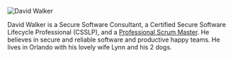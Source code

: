 <html><body><p><img src="https://www.gravatar.com/avatar/a8c11640fc00c7c10db85d6e725993e5?s=100" alt="David Walker"></p>
<p>David Walker is a Secure Software Consultant, a Certified Secure Software Lifecycle Professional (CSSLP), and a <a href="https://www.scrum.org/professional-scrum-master-i-certification">Professional Scrum Master</a>. He believes in secure and reliable software and productive happy teams. He lives in Orlando with his lovely wife Lynn and his 2 dogs.</p>
</body></html>